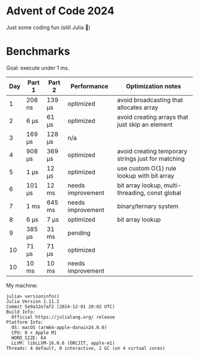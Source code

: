 # Advent of Code 2024

Just some coding fun (still Julia 🤭)

# Benchmarks

Goal: execute under 1 ms.

| Day | Part 1 | Part 2 | Performance       | Optimization notes                                 |
| --- | ------ | ------ | ----------------- | -------------------------------------------------- |
| 1   | 208 ns | 139 μs | optimized         | avoid broadcasting that allocates array            |
| 2   | 6 μs   | 61 μs  | optimized         | avoid creating arrays that just skip an element    |
| 3   | 169 μs | 128 μs | n/a               |                                                    |
| 4   | 908 μs | 369 μs | optimized         | avoid creating temporary strings just for matching |
| 5   | 1 μs   | 12 μs  | optimized         | use custom O(1) rule lookup with bit array         |
| 6   | 101 μs | 12 ms  | needs improvement | bit array lookup, multi-threading, const global    |
| 7   | 1 ms   | 645 ms | needs improvement | binary/ternary system                              |
| 8   | 6 μs   | 7 μs   | optimized         | bit array lookup                                   |
| 9   | 385 μs | 31 ms  | pending           |                                                    |
| 10  | 71 μs  | 71 μs  | optimized         |                                                    |
| 10  | 10 ms  | 10 ms  | needs improvement |                                                    |

My machine:
```
julia> versioninfo()
Julia Version 1.11.2
Commit 5e9a32e7af2 (2024-12-01 20:02 UTC)
Build Info:
  Official https://julialang.org/ release
Platform Info:
  OS: macOS (arm64-apple-darwin24.0.0)
  CPU: 8 × Apple M1
  WORD_SIZE: 64
  LLVM: libLLVM-16.0.6 (ORCJIT, apple-m1)
Threads: 4 default, 0 interactive, 2 GC (on 4 virtual cores)
```
